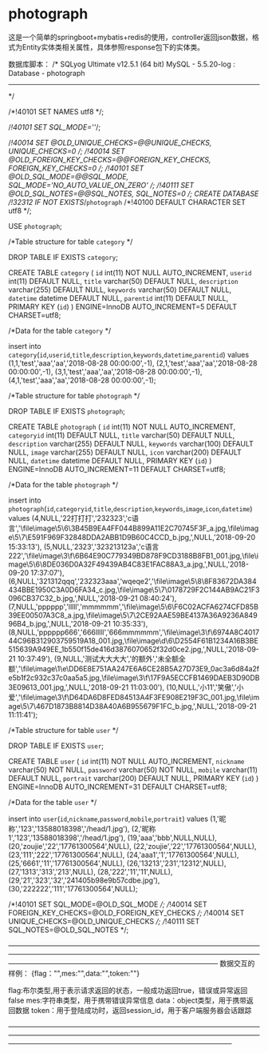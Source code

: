 # photograph
这是一个简单的springboot+mybatis+redis的使用，controller返回json数据，格式为Entity实体类相关属性，具体参照response包下的实体类。

数据库脚本：
/*
SQLyog Ultimate v12.5.1 (64 bit)
MySQL - 5.5.20-log : Database - photograph
*********************************************************************
*/

/*!40101 SET NAMES utf8 */;

/*!40101 SET SQL_MODE=''*/;

/*!40014 SET @OLD_UNIQUE_CHECKS=@@UNIQUE_CHECKS, UNIQUE_CHECKS=0 */;
/*!40014 SET @OLD_FOREIGN_KEY_CHECKS=@@FOREIGN_KEY_CHECKS, FOREIGN_KEY_CHECKS=0 */;
/*!40101 SET @OLD_SQL_MODE=@@SQL_MODE, SQL_MODE='NO_AUTO_VALUE_ON_ZERO' */;
/*!40111 SET @OLD_SQL_NOTES=@@SQL_NOTES, SQL_NOTES=0 */;
CREATE DATABASE /*!32312 IF NOT EXISTS*/`photograph` /*!40100 DEFAULT CHARACTER SET utf8 */;

USE `photograph`;

/*Table structure for table `category` */

DROP TABLE IF EXISTS `category`;

CREATE TABLE `category` (
  `id` int(11) NOT NULL AUTO_INCREMENT,
  `userid` int(11) DEFAULT NULL,
  `title` varchar(50) DEFAULT NULL,
  `description` varchar(255) DEFAULT NULL,
  `keywords` varchar(50) DEFAULT NULL,
  `datetime` datetime DEFAULT NULL,
  `parentid` int(11) DEFAULT NULL,
  PRIMARY KEY (`id`)
) ENGINE=InnoDB AUTO_INCREMENT=5 DEFAULT CHARSET=utf8;

/*Data for the table `category` */

insert  into `category`(`id`,`userid`,`title`,`description`,`keywords`,`datetime`,`parentid`) values 
(1,1,'test','aaa','aa','2018-08-28 00:00:00',-1),
(2,1,'test','aaa','aa','2018-08-28 00:00:00',-1),
(3,1,'test','aaa','aa','2018-08-28 00:00:00',-1),
(4,1,'test','aaa','aa','2018-08-28 00:00:00',-1);

/*Table structure for table `photograph` */

DROP TABLE IF EXISTS `photograph`;

CREATE TABLE `photograph` (
  `id` int(11) NOT NULL AUTO_INCREMENT,
  `categoryid` int(11) DEFAULT NULL,
  `title` varchar(50) DEFAULT NULL,
  `description` varchar(255) DEFAULT NULL,
  `keywords` varchar(100) DEFAULT NULL,
  `image` varchar(255) DEFAULT NULL,
  `icon` varchar(200) DEFAULT NULL,
  `datetime` datetime DEFAULT NULL,
  PRIMARY KEY (`id`)
) ENGINE=InnoDB AUTO_INCREMENT=11 DEFAULT CHARSET=utf8;

/*Data for the table `photograph` */

insert  into `photograph`(`id`,`categoryid`,`title`,`description`,`keywords`,`image`,`icon`,`datetime`) values 
(4,NULL,'22打打打','232323','c语言','\\file\\image\\5\\6\\3B45B9EA4FF044B899A11E2C70745F3F_a.jpg,\\file\\image\\5\\7\\E591F969F32848DDA2ABB1D9B60C4CCD_b.jpg,',NULL,'2018-09-20 15:33:13'),
(5,NULL,'2323','323213123a','c语言222','\\file\\image\\3\\f\\6B64E90C779349BD878F9CD3188B8FB1_001.jpg,\\file\\image\\5\\6\\8DE036D0A32F49439AB4C83E1FAC88A3_a.jpg,',NULL,'2018-09-20 17:37:07'),
(6,NULL,'321312qqq','232323aaa','wqeqe2','\\file\\image\\5\\8\\8F83672DA384434BBE1950C3A0D6FA34_c.jpg,\\file\\image\\5\\7\\0178729F2C144AB9AC21F3096CB37C32_b.jpg,',NULL,'2018-09-21 08:40:24'),
(7,NULL,'pppppp','lllll','mmmmmm','\\file\\image\\5\\6\\F6C02ACFA6274CFD85B39EE00507A3C8_a.jpg,\\file\\image\\5\\7\\2CE92AAE59BE4137A36A9236A84996B4_b.jpg,',NULL,'2018-09-21 10:35:33'),
(8,NULL,'pppppp666','666lllll','666mmmmmm','\\file\\image\\3\\f\\6974A8C401744C96B312903759519A18_001.jpg,\\file\\image\\d\\6\\D2554F61B1234A16B3BE515639A949EE_1b550f15de416d3876070652f32d0ce2.jpg,',NULL,'2018-09-21 10:37:49'),
(9,NULL,'测试大大大大','的额外','未全额全额','\\file\\image\\1\\e\\DD6E8E751AA247E6A6CE28B5A27D73E9_0ac3a6d84a2fe5b1f2c932c37c0aa5a5.jpg,\\file\\image\\3\\f\\17F9A5ECCFB1469DAEB3D90DB3E09613_001.jpg,',NULL,'2018-09-21 11:03:00'),
(10,NULL,'小11','笑傲','小爱','\\file\\image\\3\\f\\D64DA6D8FED84513A4F3FE908E219F3C_001.jpg,\\file\\image\\5\\7\\467D1873B8814D38A40A6B955679F1FC_b.jpg,',NULL,'2018-09-21 11:11:41');

/*Table structure for table `user` */

DROP TABLE IF EXISTS `user`;

CREATE TABLE `user` (
  `id` int(11) NOT NULL AUTO_INCREMENT,
  `nickname` varchar(50) NOT NULL,
  `password` varchar(50) NOT NULL,
  `mobile` varchar(11) DEFAULT NULL,
  `portrait` varchar(200) DEFAULT NULL,
  PRIMARY KEY (`id`)
) ENGINE=InnoDB AUTO_INCREMENT=31 DEFAULT CHARSET=utf8;

/*Data for the table `user` */

insert  into `user`(`id`,`nickname`,`password`,`mobile`,`portrait`) values 
(1,'昵称','123','13588018398','/head/1.jpg'),
(2,'昵称1','123','13588018398','/head/1.jpg'),
(19,'aaa','bbb',NULL,NULL),
(20,'zoujie','22','17761300564',NULL),
(22,'zoujie','22','17761300564',NULL),
(23,'111','222','17761300564',NULL),
(24,'aaa1','1','17761300564',NULL),
(25,'6661','11','17761300564',NULL),
(26,'13213','231','12312',NULL),
(27,'1313','313','213',NULL),
(28,'222','11','11',NULL),
(29,'21','323','32','241405b98e9b57cdbe.jpg'),
(30,'222222','111','17761300564',NULL);

/*!40101 SET SQL_MODE=@OLD_SQL_MODE */;
/*!40014 SET FOREIGN_KEY_CHECKS=@OLD_FOREIGN_KEY_CHECKS */;
/*!40014 SET UNIQUE_CHECKS=@OLD_UNIQUE_CHECKS */;
/*!40111 SET SQL_NOTES=@OLD_SQL_NOTES */;

——————————————————————————————————————————————————————————————————————————————————————————————————————
数据交互的样例：
{flag："",mes:"",data:"",token:""}

flag:布尔类型,用于表示请求返回的状态，一般成功返回true，错误或异常返回false
mes:字符串类型，用于携带错误异常信息
data：object类型，用于携带返回数据
token：用于登陆成功时，返回session_id，用于客户端服务器会话跟踪

————————————————————————————————————————————————————————————————————————————————————————————————————————



